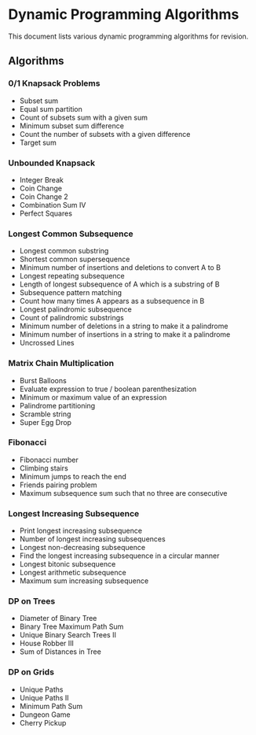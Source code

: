 # Dynamic Programming Algorithms

This document lists various dynamic programming algorithms for revision.

## Algorithms

### 0/1 Knapsack Problems

- Subset sum
- Equal sum partition
- Count of subsets sum with a given sum
- Minimum subset sum difference
- Count the number of subsets with a given difference
- Target sum

### Unbounded Knapsack

- Integer Break
- Coin Change
- Coin Change 2
- Combination Sum IV
- Perfect Squares

### Longest Common Subsequence

- Longest common substring
- Shortest common supersequence
- Minimum number of insertions and deletions to convert A to B
- Longest repeating subsequence
- Length of longest subsequence of A which is a substring of B
- Subsequence pattern matching
- Count how many times A appears as a subsequence in B
- Longest palindromic subsequence
- Count of palindromic substrings
- Minimum number of deletions in a string to make it a palindrome
- Minimum number of insertions in a string to make it a palindrome
- Uncrossed Lines

### Matrix Chain Multiplication

- Burst Balloons
- Evaluate expression to true / boolean parenthesization
- Minimum or maximum value of an expression
- Palindrome partitioning
- Scramble string
- Super Egg Drop

### Fibonacci

- Fibonacci number
- Climbing stairs
- Minimum jumps to reach the end
- Friends pairing problem
- Maximum subsequence sum such that no three are consecutive

### Longest Increasing Subsequence

- Print longest increasing subsequence
- Number of longest increasing subsequences
- Longest non-decreasing subsequence
- Find the longest increasing subsequence in a circular manner
- Longest bitonic subsequence
- Longest arithmetic subsequence
- Maximum sum increasing subsequence

### DP on Trees

- Diameter of Binary Tree
- Binary Tree Maximum Path Sum
- Unique Binary Search Trees II
- House Robber III
- Sum of Distances in Tree

### DP on Grids

- Unique Paths
- Unique Paths II
- Minimum Path Sum
- Dungeon Game
- Cherry Pickup